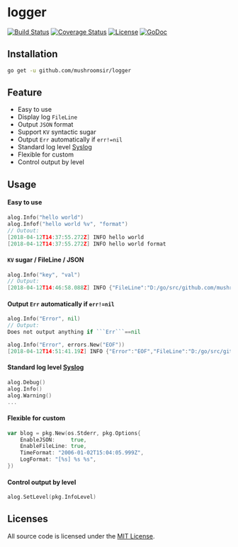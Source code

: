 # logger
[![Build Status](https://img.shields.io/travis/mushroomsir/logger.svg?style=flat-square)](https://travis-ci.org/mushroomsir/logger)
[![Coverage Status](http://img.shields.io/coveralls/mushroomsir/logger.svg?style=flat-square)](https://coveralls.io/github/mushroomsir/logger?branch=master)
[![License](http://img.shields.io/badge/license-mit-blue.svg?style=flat-square)](https://github.com/mushroomsir/logger/blob/master/LICENSE)
[![GoDoc](http://img.shields.io/badge/go-documentation-blue.svg?style=flat-square)](http://godoc.org/github.com/mushroomsir/logger)

## Installation

```sh
go get -u github.com/mushroomsir/logger
```

## Feature

- Easy to use
- Display log ```FileLine```
- Output ```JSON``` format 
- Support ```KV```  syntactic sugar
- Output ```Err``` automatically if ``` err!=nil ```
- Standard log level [Syslog](https://en.wikipedia.org/wiki/Syslog)
- Flexible for custom
- Control output by level

## Usage

#### Easy to use

```go
alog.Info("hello world")
alog.Infof("hello world %v", "format")
// Outout:
[2018-04-12T14:37:55.272Z] INFO hello world
[2018-04-12T14:37:55.272Z] INFO hello world format
```

####  ```KV``` sugar / FileLine / JSON

```go
alog.Info("key", "val")
// Output:
[2018-04-12T14:46:58.088Z] INFO {"FileLine":"D:/go/src/github.com/mushroomsir/logger/examples/main.go:15","Key":"val"}
```

#### Output ```Err``` automatically if ``` err!=nil ```

```go
alog.Info("Error", nil)
// Output:
Does not output anything if ```Err```==nil

alog.Info("Error", errors.New("EOF"))
[2018-04-12T14:51:41.19Z] INFO {"Error":"EOF","FileLine":"D:/go/src/github.com/mushroomsir/logger/examples/main.go:18"}
```

#### Standard log level [Syslog](https://en.wikipedia.org/wiki/Syslog)

```go
alog.Debug()
alog.Info()
alog.Warning()
...
```

#### Flexible for custom

```go
var blog = pkg.New(os.Stderr, pkg.Options{
	EnableJSON:     true,
	EnableFileLine: true,
    TimeFormat: "2006-01-02T15:04:05.999Z",
    LogFormat: "[%s] %s %s",
})
```

#### Control output by level

```go
alog.SetLevel(pkg.InfoLevel)
```

## Licenses

All source code is licensed under the [MIT License](https://github.com/mushroomsir/logger/blob/master/LICENSE).
